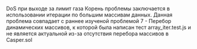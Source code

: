 DoS при выходе за лимит газа
Корень проблемы заключается в использовании итерации по большим массивам данных. Данная проблема совпадает с раннее изученой проблемой 7 - Перебор динамических массивов, к которой была написан тест array_iter.test.js
и не является актуальной из-за отсутствия перебора массивов в Casper.sol 
